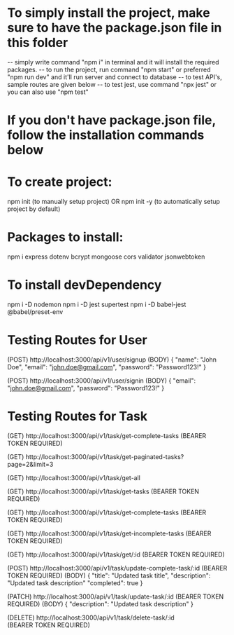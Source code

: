 # To simply install the project, make sure to have the package.json file in this folder
-- simply write command "npm i" in terminal and it will install the required packages.
-- to run the project, run command "npm start" or preferred "npm run dev" and it'll run server and connect to database
-- to test API's, sample routes are given below
-- to test jest, use command "npx jest" or you can also use "npm test"

# If you don't have package.json file, follow the installation commands below

# To create project:
npm init (to manually setup project) OR
npm init -y (to automatically setup project by default)

# Packages to install:
npm i express dotenv bcrypt mongoose cors validator jsonwebtoken

# To install devDependency
npm i -D nodemon
npm i -D jest supertest
npm i -D babel-jest @babel/preset-env

# Testing Routes for User
(POST)
http://localhost:3000/api/v1/user/signup
(BODY)
{
"name": "John Doe",
"email": "john.doe@gmail.com",
"password": "Password123!"
}

(POST)
http://localhost:3000/api/v1/user/signin
(BODY)
{
"email": "john.doe@gmail.com",
"password": "Password123!"
}

# Testing Routes for Task
(GET)
http://localhost:3000/api/v1/task/get-complete-tasks
(BEARER TOKEN REQUIRED)

(GET)
http://localhost:3000/api/v1/task/get-paginated-tasks?page=2&limit=3

(GET)
http://localhost:3000/api/v1/task/get-all

(GET)
http://localhost:3000/api/v1/task/get-tasks
(BEARER TOKEN REQUIRED)

(GET)
http://localhost:3000/api/v1/task/get-complete-tasks
(BEARER TOKEN REQUIRED)

(GET)
http://localhost:3000/api/v1/task/get-incomplete-tasks
(BEARER TOKEN REQUIRED)

(GET)
http://localhost:3000/api/v1/task/get/:id
(BEARER TOKEN REQUIRED)

(POST)
http://localhost:3000/api/v1/task/update-complete-task/:id
(BEARER TOKEN REQUIRED)
(BODY)
{
"title": "Updated task title",
"description": "Updated task description"
"completed": true
}

(PATCH) http://localhost:3000/api/v1/task/update-task/:id
(BEARER TOKEN REQUIRED)
(BODY)
{
"description": "Updated task description"
}

(DELETE)
http://localhost:3000/api/v1/task/delete-task/:id
(BEARER TOKEN REQUIRED)
